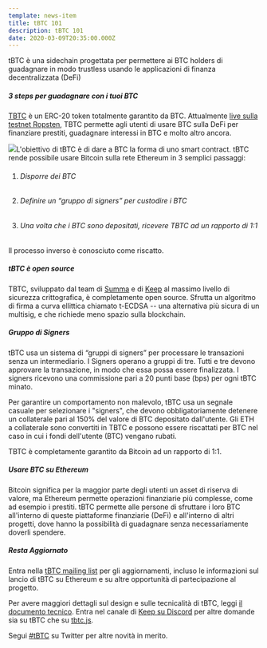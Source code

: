 ```yaml
---
template: news-item
title: tBTC 101
description: tBTC 101
date: 2020-03-09T20:35:00.000Z
---
```

tBTC è una sidechain progettata per permettere ai BTC holders di guadagnare in modo trustless usando le applicazioni di finanza decentralizzata (DeFi)

##### 3 steps per guadagnare con i tuoi BTC

[TBTC](http://tbtc.network) è un ERC-20 token totalmente garantito da BTC. Attualmente [live sulla testnet Ropsten](https://tbtc.network/news/2020-02-14-ropsten), TBTC permette agli utenti di usare BTC sulla DeFi per finanziare prestiti, guadagnare interessi in BTC e molto altro ancora.

![](https://lh3.googleusercontent.com/Hcbbww1HmPmVgYNdOPMaZzaxCLfrs0tBg_HOYv-LVPRrf-wW-F4CEPTQHNC8yJZJE1HZOspoaVAZvYND9E7RYRca7FFNeHWhu1s22SHZnMjKTBhszGSdsuh6_o-R4bsC8fHJJ-Lx)L'obiettivo di tBTC è di dare a BTC la forma di uno smart contract. tBTC rende possibile usare Bitcoin sulla rete Ethereum in 3 semplici passaggi:

1. ###### Disporre dei BTC
2. ###### Definire un “gruppo di signers” per custodire i BTC
3. ###### Una volta che i BTC sono depositati, ricevere TBTC ad un rapporto di 1:1

Il processo inverso è conosciuto come riscatto.

##### tBTC è open source

TBTC, sviluppato dal team di [Summa](https://summa.one/) e di [Keep](https://keep.network/) al massimo livello di sicurezza crittografica, è completamente open source. Sfrutta un algoritmo di firma a curva ellittica chiamato t-ECDSA -- una alternativa più sicura di un multisig, e che richiede meno spazio sulla blockchain.

##### Gruppo di Signers

tBTC usa un sistema di “gruppi di signers” per processare le transazioni senza un intermediario. I Signers operano a gruppi di tre. Tutti e tre devono approvare la transazione, in modo che essa possa essere finalizzata. I signers ricevono una commissione pari a 20 punti base (bps) per ogni tBTC minato.

Per garantire un comportamento non malevolo, tBTC usa un segnale casuale per selezionare i "signers", che devono obbligatoriamente detenere un collaterale pari al 150% del valore di BTC depositato dall'utente. Gli ETH a collaterale sono convertiti in TBTC e possono essere riscattati per BTC nel caso in cui i fondi dell'utente (BTC) vengano rubati.

TBTC è completamente garantito da Bitcoin ad un rapporto di 1:1.

##### Usare BTC su Ethereum

Bitcoin significa per la maggior parte degli utenti un asset di riserva di valore, ma Ethereum permette operazioni finanziarie più complesse, come ad esempio i prestiti. tBTC permette alle persone di sfruttare i loro BTC all'interno di queste piattaforme finanziarie (DeFi) e all'interno di altri progetti, dove hanno la possibilità di guadagnare senza necessariamente doverli spendere.

##### Resta Aggiornato

Entra nella [tBTC mailing list](https://tbtc.network/#mailing-list) per gli aggiornamenti, incluso le informazioni sul lancio di tBTC su Ethereum e su altre opportunità di partecipazione al progetto.

Per avere maggiori dettagli sul design e sulle tecnicalità di tBTC, leggi [il documento tecnico](http://docs.keep.network/tbtc/index.pdf). Entra nel canale di [Keep su Discord](https://chat.tbtc.network) per altre domande sia su tBTC che su [tbtc.js](https://tbtc.network/news/2020-02-14-announcing-tbtc-js).

Segui [\#tBTC](https://twitter.com/hashtag/tBTC) su Twitter per altre novità in merito.
